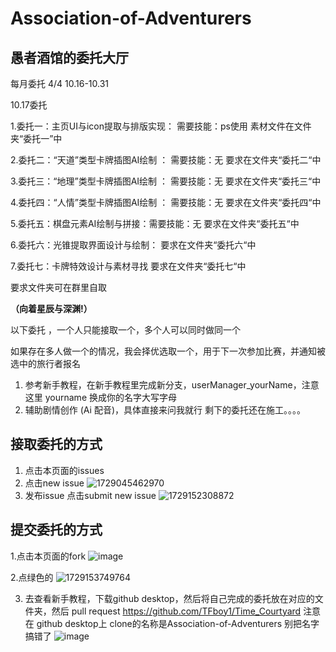 # Association-of-Adventurers

## 愚者酒馆的委托大厅

每月委托 4/4 10.16-10.31

10.17委托

1.委托一：主页UI与icon提取与排版实现： 需要技能：ps使用
素材文件在文件夹“委托一”中

2.委托二：“天道”类型卡牌插图AI绘制 ： 需要技能：无
要求在文件夹“委托二“中

3.委托三：“地理”类型卡牌插图AI绘制 ： 需要技能：无
要求在文件夹“委托三“中

4.委托四：“人情”类型卡牌插图AI绘制 ： 需要技能：无
要求在文件夹“委托四“中

5.委托五：棋盘元素AI绘制与拼接：需要技能：无
要求在文件夹“委托五“中

6.委托六：光锥提取界面设计与绘制：
要求在文件夹“委托六“中

7.委托七：卡牌特效设计与素材寻找
要求在文件夹“委托七“中

要求文件夹可在群里自取

**（向着星辰与深渊!）**

以下委托 ，一个人只能接取一个，多个人可以同时做同一个

如果存在多人做一个的情况，我会择优选取一个，用于下一次参加比赛，并通知被选中的旅行者报名

1. 参考新手教程，在新手教程里完成新分支，userManager_yourName，注意这里 yourname 换成你的名字大写字母
2. 辅助剧情创作 (Ai 配音)，具体直接来问我就行
剩下的委托还在施工。。。。


## 接取委托的方式

1. 点击本页面的issues
2. 点击new issue
![1729045462970](https://github.com/user-attachments/assets/624af5fa-a865-4169-9eca-904716fc458f)
3. 发布issue 点击submit new issue 
![1729152308872](https://github.com/user-attachments/assets/8ad65097-effb-4629-a6c5-5ee5efd99c10)

## 提交委托的方式
1.点击本页面的fork
![image](https://github.com/user-attachments/assets/f81f4fe8-a9d8-4606-8270-71902936c0d4)

2.点绿色的
![1729153749764](https://github.com/user-attachments/assets/d0a4933b-68d7-4a0c-873f-7625259dabb4)

3. 去查看新手教程，下载github desktop，然后将自己完成的委托放在对应的文件夹，然后 pull request
   https://github.com/TFboy1/Time_Courtyard
注意在 github desktop上 clone的名称是Association-of-Adventurers
别把名字搞错了
   ![image](https://github.com/user-attachments/assets/dc04fd98-4bb4-4516-8ddc-eaa422ebb979)


